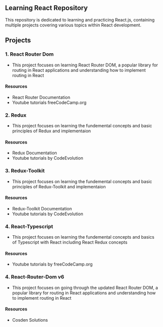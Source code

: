 
## Learning React Repository

This repository is dedicated to learning and practicing React.js, containing multiple projects covering various topics within React development.


## Projects

### 1. React Router Dom
    
- This project focuses on learning React Router DOM, a popular library for routing in React applications and understanding how to implement routing in React

#### Resources

-  React Router Documentation
-  Youtube tutorials freeCodeCamp.org

### 2. Redux

- This project focuses on learning the fundemental concepts and basic principles of Redux and implementaion 

#### Resources

-  Redux Documentation
-  Youtube tutorials by CodeEvolution

 ### 3. Redux-Toolkit

- This project focuses on learning the fundemental concepts and basic principles of Redux-Toolkit and implementaion 

#### Resources

-  Redux-Toolkit Documentation
-  Youtube tutorials by CodeEvolution
  
  ### 4. React-Typescript

- This project focuses on learning the fundemental concepts and basics of Typescript with React including React Redux concepts 

#### Resources

-  Youtube tutorials by freeCodeCamp.org

  ### 4. React-Router-Dom v6

- This project focuses on going through the updated React Router DOM, a popular library for routing in React applications and understanding how to implement routing in React

#### Resources

-  Cosden Solutions